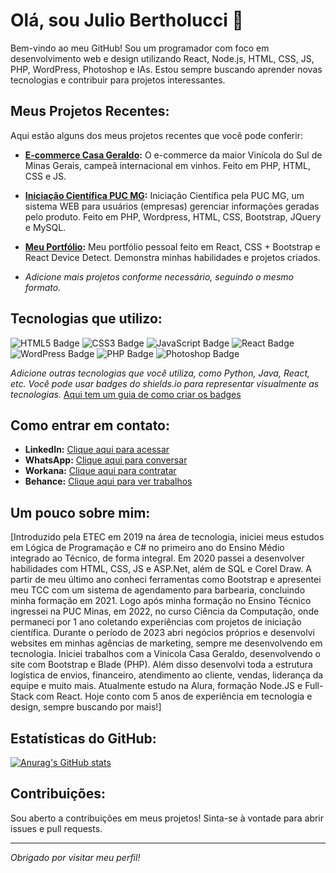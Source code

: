 # Olá, sou Julio Bertholucci 👋

Bem-vindo ao meu GitHub! Sou um programador com foco em desenvolvimento web e design utilizando React, Node.js, HTML, CSS, JS, PHP, WordPress, Photoshop e IAs.  Estou sempre buscando aprender novas tecnologias e contribuir para projetos interessantes.

## Meus Projetos Recentes:

Aqui estão alguns dos meus projetos recentes que você pode conferir:

* **[E-commerce Casa Geraldo](https://github.com/juliobertholucci/casageraldo):** O e-commerce da maior Vinícola do Sul de Minas Gerais, campeã internacional em vinhos. Feito em PHP, HTML, CSS e JS.
* **[Iniciação Científica PUC MG](https://github.com/juliobertholucci/ICPUC):** Iniciação Científica pela PUC MG, um sistema WEB para usuários (empresas) gerenciar informações geradas pelo produto. Feito em PHP, Wordpress, HTML, CSS, Bootstrap, JQuery e MySQL.
* **[Meu Portfólio](https://github.com/juliobertholucci/Portfolio-React-V2-Bootstrap):** Meu portfólio pessoal feito em React, CSS + Bootstrap e React Device Detect. Demonstra minhas habilidades e projetos criados.


* _Adicione mais projetos conforme necessário, seguindo o mesmo formato._

## Tecnologias que utilizo:

<img src="https://img.shields.io/badge/HTML5-E34F26?style=for-the-badge&logo=html5&logoColor=white" alt="HTML5 Badge" /> <img src="https://img.shields.io/badge/CSS3-1572B6?style=for-the-badge&logo=css3&logoColor=white" alt="CSS3 Badge" /> <img src="https://img.shields.io/badge/JavaScript-F7DF1E?style=for-the-badge&logo=javascript&logoColor=black" alt="JavaScript Badge" /> <img src="https://img.shields.io/badge/React-20232A?style=for-the-badge&logo=react&logoColor=61DAFB" alt="React Badge" /> <img src="https://img.shields.io/badge/WordPress-21759B?style=for-the-badge&logo=wordpress&logoColor=white" alt="WordPress Badge" /> <img src="https://img.shields.io/badge/PHP-777BB4?style=for-the-badge&logo=php&logoColor=white" alt="PHP Badge" /> <img src="https://img.shields.io/badge/Photoshop-31A8FF?style=for-the-badge&logo=adobe-photoshop&logoColor=white" alt="Photoshop Badge" />

_Adicione outras tecnologias que você utiliza, como Python, Java, React, etc. Você pode usar badges do shields.io para representar visualmente as tecnologias._  [Aqui tem um guia de como criar os badges](https://shields.io/)


## Como entrar em contato:

* **LinkedIn:** [Clique aqui para acessar](https://www.linkedin.com/in/juliobertholucci/)
* **WhatsApp:** [Clique aqui para conversar](https://api.whatsapp.com/send?phone=5535998705890)
* **Workana:** [Clique aqui para contratar](https://www.workana.com/freelancer/84bb3cd92cb5dd9a82b3d76d59925be7)
* **Behance:** [Clique aqui para ver trabalhos](https://www.behance.net/juliobertholucci)


## Um pouco sobre mim:

[Introduzido pela ETEC em 2019 na área de tecnologia, iniciei meus estudos em Lógica de Programação e C# no primeiro ano do Ensino Médio integrado ao Técnico, de forma integral. Em 2020 passei a desenvolver habilidades com HTML, CSS, JS e ASP.Net, além de SQL e Corel Draw. A partir de meu último ano conheci ferramentas como Bootstrap e apresentei meu TCC com um sistema de agendamento para barbearia, concluindo minha formação em 2021. Logo após minha formação no Ensino Técnico ingressei na PUC Minas, em 2022, no curso Ciência da Computação, onde permaneci por 1 ano coletando experiências com projetos de iniciação científica. Durante o período de 2023 abri negócios próprios e desenvolvi websites em minhas agências de marketing, sempre me desenvolvendo em tecnologia. Iniciei trabalhos com a Vinícola Casa Geraldo, desenvolvendo o site com Bootstrap e Blade (PHP). Além disso desenvolvi toda a estrutura logística de envios, financeiro, atendimento ao cliente, vendas, liderança da equipe e muito mais. Atualmente estudo na Alura, formação Node.JS e Full-Stack com React.
Hoje conto com 5 anos de experiência em tecnologia e design, sempre buscando por mais!]


## Estatísticas do GitHub:


[![Anurag's GitHub stats](https://github-readme-stats.vercel.app/api?username=juliobertholucci)](https://github.com/anuraghazra/github-readme-stats)



## Contribuições:

Sou aberto a contribuições em meus projetos! Sinta-se à vontade para abrir issues e pull requests.

---

_Obrigado por visitar meu perfil!_
